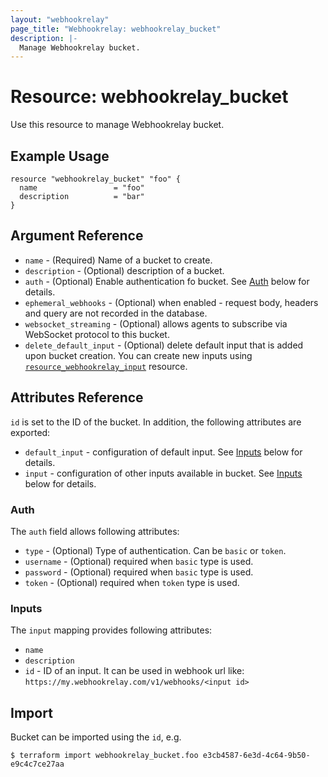 ```yaml
---
layout: "webhookrelay"
page_title: "Webhookrelay: webhookrelay_bucket"
description: |-
  Manage Webhookrelay bucket.
---
```


# Resource: webhookrelay_bucket

Use this resource to manage Webhookrelay bucket.

## Example Usage

```hcl
resource "webhookrelay_bucket" "foo" {
  name                 = "foo"
  description          = "bar"
}
```

## Argument Reference

* `name` - (Required) Name of a bucket to create.
* `description` - (Optional) description of a bucket.
* `auth` - (Optional) Enable authentication fo bucket. See [Auth](#auth) below for details.
* `ephemeral_webhooks` - (Optional) when enabled - request body, headers and query are not recorded in the database.
* `websocket_streaming` - (Optional) allows agents to subscribe via WebSocket protocol to this bucket.
* `delete_default_input` - (Optional) delete default input that is added upon bucket creation. You can create new inputs using [`resource_webhookrelay_input`][1] resource.


## Attributes Reference

`id` is set to the ID of the bucket. In addition, the following attributes are exported:

* `default_input` - configuration of default input. See [Inputs](#inputs) below for details.
* `input` - configuration of other inputs available in bucket. See [Inputs](#inputs) below for details.

### Auth

The `auth` field allows following attributes:

* `type` - (Optional) Type of authentication. Can be `basic` or `token`.
* `username` - (Optional) required when `basic` type is used.
* `password` - (Optional) required when `basic` type is used.
* `token` - (Optional) required when `token` type is used.

### Inputs

The `input` mapping provides following attributes:

* `name`
* `description`
* `id` - ID of an input. It can be used in webhook url like: `https://my.webhookrelay.com/v1/webhooks/<input id>`

## Import

Bucket can be imported using the `id`, e.g.

```
$ terraform import webhookrelay_bucket.foo e3cb4587-6e3d-4c64-9b50-e9c4c7ce27aa
```

[1]: /docs/providers/webhookrelay/r/input.html
